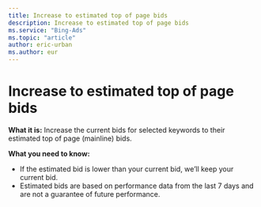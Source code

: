 ```yaml
---
title: Increase to estimated top of page bids
description: Increase to estimated top of page bids
ms.service: "Bing-Ads"
ms.topic: "article"
author: eric-urban
ms.author: eur
---
```


# Increase to estimated top of page bids

**What it is:**        Increase the current bids for selected keywords to their estimated top of page (mainline) bids.

**What you need to know:**
- If the estimated bid is lower than your current bid, we’ll keep your current bid.
- Estimated bids are based on performance data from the last 7 days and are not a guarantee of future performance.



